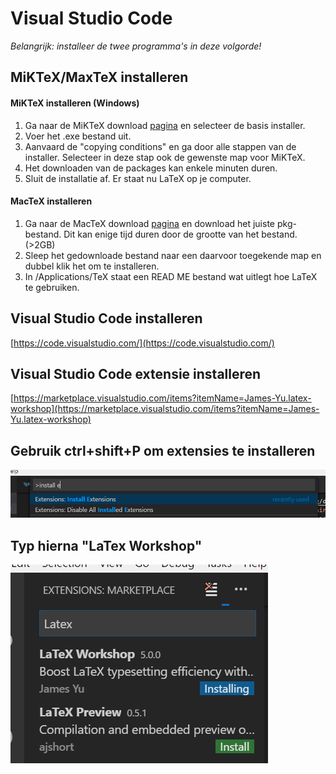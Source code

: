  # Visual Studio Code

_Belangrijk: installeer de twee programma&#39;s in deze volgorde!_

## MiKTeX/MaxTeX installeren

#### MiKTeX installeren (Windows)
  1. Ga naar de MiKTeX download [pagina](http://miktex.org/download/) en selecteer de basis installer.
  2. Voer het .exe bestand uit.
  3. Aanvaard de &quot;copying conditions&quot; en ga door alle stappen van de installer. Selecteer in deze stap ook de gewenste map voor MiKTeX.
  4. Het downloaden van de packages kan enkele minuten duren.
  5. Sluit de installatie af. Er staat nu LaTeX op je computer.

#### MacTeX installeren
  1. Ga naar de MacTeX download [pagina](https://tug.org/mactex/mactex-download.html) en download het juiste pkg-bestand. Dit kan enige tijd duren door de grootte van het bestand. (&gt;2GB)
  2. Sleep het gedownloade bestand naar een daarvoor toegekende map en dubbel klik het om te installeren.
  3. In /Applications/TeX staat een READ ME bestand wat uitlegt hoe LaTeX te gebruiken.


## Visual Studio Code installeren
[https://code.visualstudio.com/](https://code.visualstudio.com/)

## Visual Studio Code extensie installeren
[https://marketplace.visualstudio.com/items?itemName=James-Yu.latex-workshop](https://marketplace.visualstudio.com/items?itemName=James-Yu.latex-workshop)

## Gebruik ctrl+shift+P om extensies te installeren
![Extensies Installeren](https://github.com/BertCox/LaTex/blob/master/installation-procedure/Visual1.png)

## Typ hierna &quot;LaTex Workshop&quot;
![LaTeX Workshop](https://github.com/BertCox/LaTex/blob/master/installation-procedure/Visual2.png)
